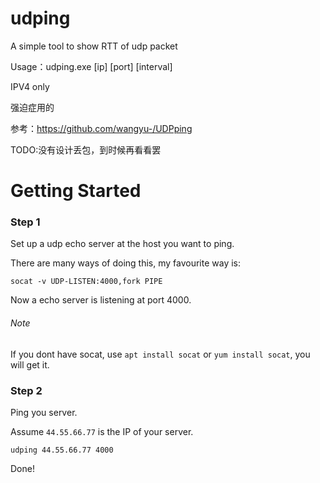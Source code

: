 # udping
A simple tool to show RTT of udp packet

Usage：udping.exe [ip] [port] [interval]

IPV4 only

强迫症用的

参考：https://github.com/wangyu-/UDPping

TODO:没有设计丢包，到时候再看看罢

# Getting Started

### Step 1

Set up a udp echo server at the host you want to ping. 

There are many ways of doing this, my favourite way is:

```
socat -v UDP-LISTEN:4000,fork PIPE
```

Now a echo server is listening at port 4000. 

###### Note
If you dont have socat, use `apt install socat` or `yum install socat`, you will get it.

### Step 2

Ping you server.

Assume `44.55.66.77` is the IP of your server.

```
udping 44.55.66.77 4000
```

Done!

